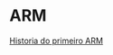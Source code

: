 # ARM

[Historia do primeiro ARM](https://media.ccc.de/v/36c3-10703-the_ultimate_acorn_archimedes_talk)
